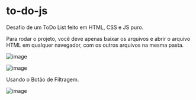 # to-do-js
Desafio de um ToDo List feito em HTML, CSS e JS puro.

Para rodar o projeto, você deve apenas baixar os arquivos e abrir o arquivo HTML em qualquer navegador, com os outros arquivos na mesma pasta.

![image](https://user-images.githubusercontent.com/40923082/236641716-886e7309-d2db-4e24-a3f3-45c4e9e07049.png)

![image](https://user-images.githubusercontent.com/40923082/236641735-06d05467-477a-4f15-8f14-e2c24ea664ed.png)

Usando o Botão de Filtragem.

![image](https://user-images.githubusercontent.com/40923082/236641786-658e024c-40af-4c9a-a277-58c9971b5991.png)

